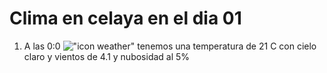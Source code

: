 # Clima en celaya en el dia 01

1. A las 0:0 !["icon weather"](http://openweathermap.org/img/w/02n.png) tenemos una temperatura de 21 C con cielo claro y  vientos de 4.1 y nubosidad al 5%
